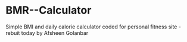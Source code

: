 # BMR--Calculator
Simple BMI and daily calorie calculator coded for personal fitness site - rebuit today by Afsheen Golanbar
